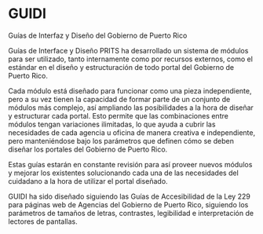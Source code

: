 # GUIDI
Guías de Interfaz y Diseño del Gobierno de Puerto Rico

Guías de Interface y Diseño
PRITS ha desarrollado un sistema de módulos para ser utilizado, tanto internamente como por recursos externos, como el estándar en el diseño y estructuración de todo portal del Gobierno de Puerto Rico.

Cada módulo está diseñado para funcionar como una pieza independiente, pero a su vez tienen la capacidad de formar parte de un conjunto de módulos más complejo, así ampliando las posibilidades a la hora de diseñar y estructurar cada portal. Esto permite que las combinaciones entre módulos tengan variaciones ilimitadas, lo que ayuda a cubrir las necesidades de cada agencia u oficina de manera creativa e independiente, pero manteniéndose bajo los parámetros que definen cómo se deben diseñar los portales del Gobierno de Puerto Rico.

Estas guías estarán en constante revisión para así proveer nuevos módulos y mejorar los existentes solucionando cada una de las necesidades del cuidadano a la hora de utilizar el portal diseñado.

GUIDI ha sido diseñado siguiendo las Guías de Accesibilidad de la Ley 229 para páginas web de Agencias del Gobierno de Puerto Rico, siguiendo los parámetros de tamaños de letras, contrastes, legibilidad e interpretación de lectores de pantallas.
